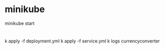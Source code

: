 # minikube
minikube start

# 
k apply -f deployment.yml
k apply -f service.yml
k logs currencyconverter
